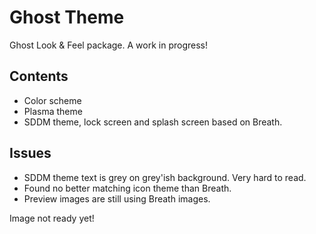 Ghost Theme
=============

Ghost Look & Feel package. A work in progress!

## Contents

* Color scheme
* Plasma theme
* SDDM theme, lock screen and splash screen based on Breath.

## Issues

* SDDM theme text is grey on grey'ish background. Very hard to read.
* Found no better matching icon theme than Breath.
* Preview images are still using Breath images.

Image not ready yet!
